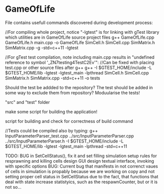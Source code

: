 # GameOfLife
File contains usefull commands discovered during development process:

//For compiling whole project, notice "-lgtest" is for linking with gTest library which utilities are in GameOfLife source project files
g++ GameOfLife.cpp GameOfLife.h main.cpp -o GameOfLife SimCell.h SimCell.cpp SimMatrix.h SimMatrix.cpp -g -std=c++11 -lgtest

//For gTest test compilation, note including main.cpp results in "undefined reference to symbol '_ZN7testing4TestC2Ev'":
//Can be fixed with placing test.cpp or other source files after g++
g++ -I $GTEST_HOME/include -L $GTEST_HOME/lib -lgtest -lgtest_main -lpthread SimCell.h SimCell.cpp SimMatrix.h SimMatrix.cpp -std=c++11 -o tests

Should the test be addded to the repository?
The test should be added in some way to exclude them from repository?
Moduularise the tests!

"src" and "test" folder

make some script for building the application!

script for building and check for correctness of build command

//Tests could be compiled also by typing:
g++ InputParameterParser_test.cpp ../src/InputParameterParser.cpp ../src/InputParameterParser.h -I $GTEST_HOME/include -L $GTEST_HOME/lib -lgtest -lgtest_main -lpthread -std=c++11

TODO:
BUG in SetCellStatus(), fix it and set filling simulation setup rules for resprawning and killing cells
design GUI
design textual interface, invoking with specific options
BUG: Current bug that manifests in not correnct vaues of cells in simulation is propably because we are working on copy and not setting proper cell status in SetCellStatus
due to the fact, that functions that deal with state increase statistyics, such as the respawnCounter, but 
or it is not so...
